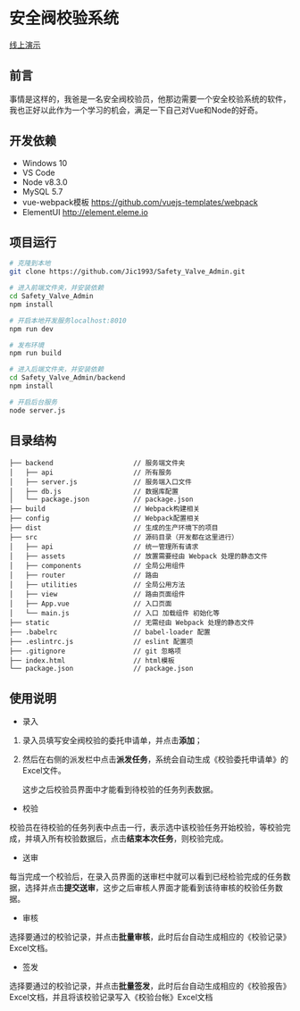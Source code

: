 # 安全阀校验系统

[线上演示](http://106.14.147.206/safety_valve_admin/)

## 前言
事情是这样的，我爸是一名安全阀校验员，他那边需要一个安全校验系统的软件，我也正好以此作为一个学习的机会，满足一下自己对Vue和Node的好奇。

## 开发依赖
- Windows 10
- VS Code
- Node v8.3.0
- MySQL 5.7
- vue-webpack模板 https://github.com/vuejs-templates/webpack
- ElementUI http://element.eleme.io

## 项目运行
``` bash
# 克隆到本地
git clone https://github.com/Jic1993/Safety_Valve_Admin.git

# 进入前端文件夹，并安装依赖
cd Safety_Valve_Admin
npm install

# 开启本地开发服务localhost:8010
npm run dev

# 发布环境
npm run build

# 进入后端文件夹，并安装依赖
cd Safety_Valve_Admin/backend
npm install

# 开启后台服务
node server.js
```

## 目录结构
```shell
├── backend                    // 服务端文件夹
│   ├── api                    // 所有服务
│   ├── server.js              // 服务端入口文件
│   ├── db.js                  // 数据库配置
│   └── package.json           // package.json
├── build                      // Webpack构建相关
├── config                     // Webpack配置相关
├── dist                       // 生成的生产环境下的项目
├── src                        // 源码目录（开发都在这里进行）
│   ├── api                    // 统一管理所有请求
│   ├── assets                 // 放置需要经由 Webpack 处理的静态文件
│   ├── components             // 全局公用组件
│   ├── router                 // 路由
│   ├── utilities              // 全局公用方法
│   ├── view                   // 路由页面组件
│   ├── App.vue                // 入口页面
│   └── main.js                // 入口 加载组件 初始化等
├── static                     // 无需经由 Webpack 处理的静态文件
├── .babelrc                   // babel-loader 配置
├── .eslintrc.js               // eslint 配置项
├── .gitignore                 // git 忽略项
├── index.html                 // html模板
└── package.json               // package.json
```

## 使用说明
- 录入

1. 录入员填写安全阀校验的委托申请单，并点击**添加**；
2. 然后在右侧的派发栏中点击**派发任务**，系统会自动生成《校验委托申请单》的Excel文件。

    这步之后校验员界面中才能看到待校验的任务列表数据。

- 校验

校验员在待校验的任务列表中点击一行，表示选中该校验任务开始校验，等校验完成，并填入所有校验数据后，点击**结束本次任务**，则校验完成。

- 送审

每当完成一个校验后，在录入员界面的送审栏中就可以看到已经检验完成的任务数据，选择并点击**提交送审**，这步之后审核人界面才能看到该待审核的校验任务数据。

- 审核

选择要通过的校验记录，并点击**批量审核**，此时后台自动生成相应的《校验记录》Excel文档。

- 签发

选择要通过的校验记录，并点击**批量签发**，此时后台自动生成相应的《校验报告》Excel文档，并且将该校验记录写入《校验台帐》Excel文档
